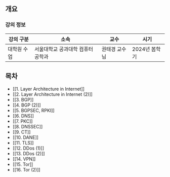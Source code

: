 ## 개요

### 강의 정보

| 강의 구분  | 소속                | 교수      | 시기        |
| ------ | ----------------- | ------- | --------- |
| 대학원 수업 | 서울대학교 공과대학 컴퓨터공학과 | 권태경 교수님 | 2024년 봄학기 |

## 목차

- [[1. Layer Architecture in Internet]]
- [[2. Layer Architecture in Internet (2)]]
- [[3. BGP]]
- [[4. BGP (2)]]
- [[5. BGPSEC, RPKI]]
- [[6. DNS]]
- [[7. PKC]]
- [[8. DNSSEC]]
- [[9. CT]]
- [[10. DANE]]
- [[11. TLS]]
- [[12. DDos (1)]]
- [[13. DDos (2)]]
- [[14. VPN]]
- [[15. Tor]]
- [[16. Tor (2)]]